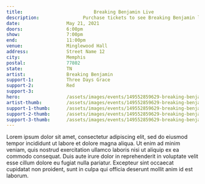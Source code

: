 ```yaml
---
title:						    Breaking Benjamin Live
description:			    Purchase tickets to see Breaking Benjamin live in Memphis on May 21, 2021.
date:                 May 21, 2021
doors:                6:00pm
show:                 7:00pm
end:                  11:00pm
venue:                Minglewood Hall
address:              Street Name 12
city:                 Memphis
postal:               77802
state:                TN
artist:               Breaking Benjamin
support-1:            Three Days Grace
support-2:            Red
support-3: 
hero:                 /assets/images/events/149552859629-breaking-benjamin/breaking-benjamin-hero.jpeg
artist-thumb:         /assets/images/events/149552859629-breaking-benjamin/breaking-benjamin-thumbnail.jpeg
support-1-thumb:      /assets/images/events/149552859629-breaking-benjamin/
support-2-thumb:      /assets/images/events/149552859629-breaking-benjamin/
support-3-thumb:      /assets/images/events/149552859629-breaking-benjamin/
---
```


Lorem ipsum dolor sit amet, consectetur adipiscing elit, sed do eiusmod tempor incididunt ut labore et dolore magna aliqua. Ut enim ad minim veniam, quis nostrud exercitation ullamco laboris nisi ut aliquip ex ea commodo consequat. Duis aute irure dolor in reprehenderit in voluptate velit esse cillum dolore eu fugiat nulla pariatur. Excepteur sint occaecat cupidatat non proident, sunt in culpa qui officia deserunt mollit anim id est laborum.